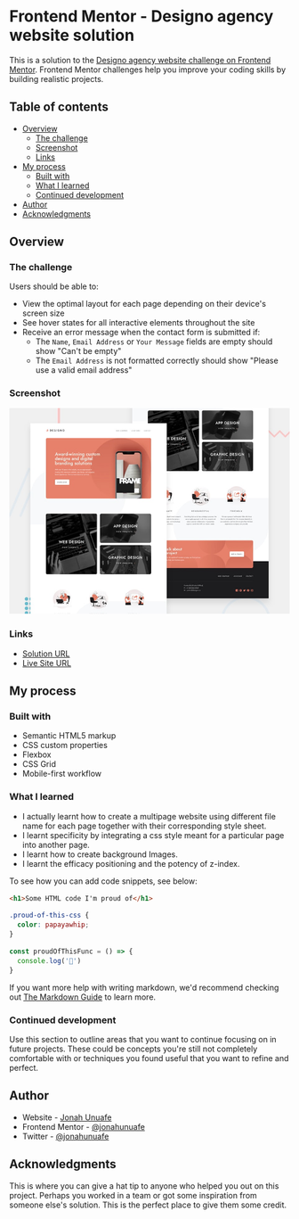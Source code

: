 # Frontend Mentor - Designo agency website solution

This is a solution to the [Designo agency website challenge on Frontend Mentor](https://www.frontendmentor.io/challenges/designo-multipage-website-G48K6rfUT). Frontend Mentor challenges help you improve your coding skills by building realistic projects. 

## Table of contents

- [Overview](#overview)
  - [The challenge](#the-challenge)
  - [Screenshot](#screenshot)
  - [Links](#links)
- [My process](#my-process)
  - [Built with](#built-with)
  - [What I learned](#what-i-learned)
  - [Continued development](#continued-development)
- [Author](#author)
- [Acknowledgments](#acknowledgments)

## Overview

### The challenge

Users should be able to:

- View the optimal layout for each page depending on their device's screen size
- See hover states for all interactive elements throughout the site
- Receive an error message when the contact form is submitted if:
  - The `Name`, `Email Address` or `Your Message` fields are empty should show "Can't be empty"
  - The `Email Address` is not formatted correctly should show "Please use a valid email address"

### Screenshot

![](./preview.jpg)

### Links

- [Solution URL](https://github.com/jonahunuafe/designo-multi-page-website)
- [Live Site URL](https://jonahunuafe.github.io/designo-multi-page-website/)

## My process

### Built with

- Semantic HTML5 markup
- CSS custom properties
- Flexbox
- CSS Grid
- Mobile-first workflow

### What I learned

- I actually learnt how to create a multipage website using different file name for each page together with their corresponding style sheet.
- I learnt specificity by integrating a css style meant for a particular page into another page.
- I learnt how to create background Images.
- I learnt the efficacy positioning and the potency of z-index.

To see how you can add code snippets, see below:

```html
<h1>Some HTML code I'm proud of</h1>
```
```css
.proud-of-this-css {
  color: papayawhip;
}
```
```js
const proudOfThisFunc = () => {
  console.log('🎉')
}
```

If you want more help with writing markdown, we'd recommend checking out [The Markdown Guide](https://www.markdownguide.org/) to learn more.


### Continued development

Use this section to outline areas that you want to continue focusing on in future projects. These could be concepts you're still not completely comfortable with or techniques you found useful that you want to refine and perfect.

## Author

- Website - [Jonah Unuafe]()
- Frontend Mentor - [@jonahunuafe](https://www.frontendmentor.io/profile/jonahunuafe)
- Twitter - [@jonahunuafe](https://www.twitter.com/jonahunuafe)

## Acknowledgments

This is where you can give a hat tip to anyone who helped you out on this project. Perhaps you worked in a team or got some inspiration from someone else's solution. This is the perfect place to give them some credit.
